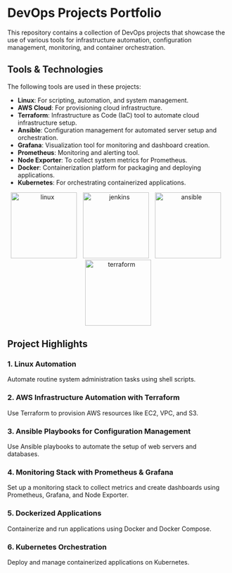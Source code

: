 # DevOps Projects Portfolio

This repository contains a collection of DevOps projects that showcase the use of various tools for infrastructure automation, configuration management, monitoring, and container orchestration.

## Tools & Technologies

The following tools are used in these projects:

- **Linux**: For scripting, automation, and system management.
- **AWS Cloud**: For provisioning cloud infrastructure.
- **Terraform**: Infrastructure as Code (IaC) tool to automate cloud infrastructure setup.
- **Ansible**: Configuration management for automated server setup and orchestration.
- **Grafana**: Visualization tool for monitoring and dashboard creation.
- **Prometheus**: Monitoring and alerting tool.
- **Node Exporter**: To collect system metrics for Prometheus.
- **Docker**: Containerization platform for packaging and deploying applications.
- **Kubernetes**: For orchestrating containerized applications.


<p align="center">
  <img src="[./path-to-image1.jpg](https://media.licdn.com/dms/image/D4D12AQGxLt3lZb-3FA/article-cover_image-shrink_600_2000/0/1693882752310?e=2147483647&v=beta&t=oIqV0XAIi0Wqb8-HAFjyPP8310CE2rBd5paDKSryqcY)" alt="linux" width="150" style="margin-right: 10px;"/>
  <img src="https://www.stickerpress.in/media/products/800x800/156717876b01417c9b1f0936549a40f0.jpg" alt="jenkins" width="150" style="margin-right: 10px;"/>
  <img src="[./path-to-image3.jpg](https://upload.wikimedia.org/wikipedia/commons/2/24/Ansible_logo.svg)" alt="ansible" width="150" style="margin-right: 10px;"/>
  <img src="[./path-to-image4.jpg](https://encrypted-tbn0.gstatic.com/images?q=tbn:ANd9GcRjeaXWJHf_EPFEOjrjksFC5FcXcnFPyzWE-Q&s)" alt="terraform" width="150"/>
</p>




## Project Highlights

### 1. Linux Automation
Automate routine system administration tasks using shell scripts.

### 2. AWS Infrastructure Automation with Terraform
Use Terraform to provision AWS resources like EC2, VPC, and S3.

### 3. Ansible Playbooks for Configuration Management
Use Ansible playbooks to automate the setup of web servers and databases.

### 4. Monitoring Stack with Prometheus & Grafana
Set up a monitoring stack to collect metrics and create dashboards using Prometheus, Grafana, and Node Exporter.

### 5. Dockerized Applications
Containerize and run applications using Docker and Docker Compose.

### 6. Kubernetes Orchestration
Deploy and manage containerized applications on Kubernetes.
